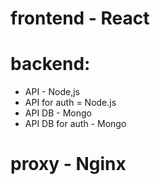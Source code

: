 # frontend - React
# backend:
- API - Node,js
- API for auth = Node.js
- API DB - Mongo
- API DB for auth - Mongo
# proxy - Nginx